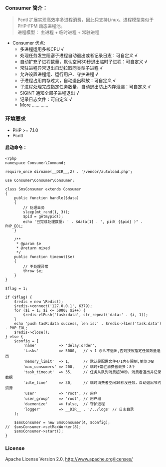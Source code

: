 ### Consumer 简介：
> Pcntl 扩展实现高效率多进程消费，因此只支持Linux。进程模型类似于PHP-FPM 动态进程池。<br/>
> 进程模型： 主进程 + 临时进程 + 常驻进程

* Consumer 优点: 
   * 多进程运用多核CPU  √
   * 处理任务发生阻塞子进程自动退出或者记录日志：可自定义  √
   * 自动扩充子进程数量，默认空闲30秒退出临时子进程：可自定义  √
   * 常驻进程异常退出自动拉取同类型子进程  √
   * 允许设置进程组、运行用户、守护进程 √
   * 子进程占用内存过大，自动退出释放：可自定义  √
   * 子进程处理完成指定任务数量，自动退出防止内存泄漏：可自定义  √
   * SIGINT 通知全部子进程退出  √
   * 记录日志文件：可自定义 √
   * More …… ……
  
### 环境要求

* PHP >= 7.1.0
* Pcntl

#### 启动命令：
```
<?php
namespace Consumer\Command;

require_once dirname(__DIR__,2) . '/vendor/autoload.php';

use Consumer\Consumer\Consumer;

class SmsConsumer extends Consumer
{
    public function handle($data)
    {
        // 处理业务
        sleep(mt_rand(1, 3));
        $pid = getmypid();
        echo '已完成处理数据: ' . $data[1] . ", pid( {$pid} )" . PHP_EOL;
    }

    /**
     * @param $e
     * @return mixed
     */
    public function timeout($e)
    {
        // 不处理异常
        throw $e;
    }
}

$flag = 1;

if ($flag) {
    $redis = new \Redis();
    $redis->connect('127.0.0.1', 6379);
    for ($i = 1; $i <= 5000; $i++) {
        $redis->lPush('task:data', str_repeat('data:' . $i, 1));
    }
    echo 'push tasK:data success, len is:' . $redis->lLen('task:data') . PHP_EOL;
    $redis->close();
} else {
    $config = [
        'name'          => 'delay:order',
        'tasks'         => 5000,   // < 1 永久不退出,否则按照指定任务数量退出
        'memory_limit'  => 1,      // 默认是配置文件4/1内存限制,单位:MB
        'max_consumers' => 200,    // 临时+常驻消费者最多：8个
        'task_timeout'  => 35,     // 任务从队列消费超30秒，消费者退出并记录数据
        'idle_time'     => 30,     // 临时消费者空闲30秒没任务，自动退出节约资源
        'user'          => 'root', // 用户
        'user_group'    => 'root', // 用户组
        'daemonize'     => false,  // 守护进程
        'logger'        => __DIR__ . '/../logs' // 日志目录
    ];

    $smsConsumer = new SmsConsumer(4, $config);
//  $smsConsumer->setMaxWorker(8);
    $smsConsumer->start();
}
```

### License

Apache License Version 2.0, http://www.apache.org/licenses/